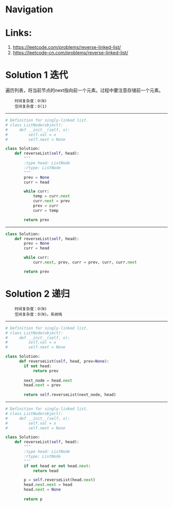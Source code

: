 # Navigation

# Links:
1. https://leetcode.com/problems/reverse-linked-list/
2. https://leetcode-cn.com/problems/reverse-linked-list/


# Solution 1 迭代
遍历列表，将当前节点的next指向前一个元素。过程中要注意存储前一个元素。
```
    时间复杂度：O(N)
    空间复杂度：O(1)
```
---
```python
# Definition for singly-linked list.
# class ListNode(object):
#     def __init__(self, x):
#         self.val = x
#         self.next = None

class Solution:
    def reverseList(self, head):
        """
        :type head: ListNode
        :rtype: ListNode
        """
        prev = None
        curr = head

        while curr:
            temp = curr.next
            curr.next = prev
            prev = curr
            curr = temp

        return prev
```
---
```python
class Solution:
    def reverseList(self, head):
        prev = None
        curr = head

        while curr:
            curr.next, prev, curr = prev, curr, curr.next

        return prev
```

# Solution 2 递归
```
    时间复杂度：O(N)
    空间复杂度：O(N)。系统栈
```
---
```python
# Definition for singly-linked list.
# class ListNode(object):
#     def __init__(self, x):
#         self.val = x
#         self.next = None

class Solution:
      def reverseList(self, head, prev=None):
        if not head:
            return prev
        
        next_node = head.next
        head.next = prev
        
        return self.reverseList(next_node, head)
```
---
```python
# Definition for singly-linked list.
# class ListNode(object):
#     def __init__(self, x):
#         self.val = x
#         self.next = None

class Solution:
    def reverseList(self, head):
        """
        :type head: ListNode
        :rtype: ListNode
        """
        if not head or not head.next:
            return head

        p = self.reverseList(head.next)
        head.next.next = head
        head.next = None
        
        return p
```